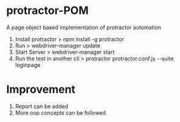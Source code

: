 # protractor-POM
A page object based implementation of protractor automation
1. Install protractor >  npm install -g protractor
2. Run > webdriver-manager update
3. Start Server > webdriver-manager start
4. Run the test in another cli > protractor protractor.conf.js --suite loginpage

# Improvement 
1. Report can be added 
2. More oop concepts can be followed

